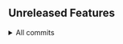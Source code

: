 ## Unreleased Features

<details>
<summary>All commits</summary>
- hopefully done by [@aamirazad](https://github.com/aamirazad) for https://github.com/aamirazad/aamirazad/pull/24 was [merged](https://github.com/aamirazad/aamirazad/compare/ed88e7a0774224090defc2f9e07c5beab6eaae67...bcee51d81277a2db8b500d4282cf2f1bc3742795) by [@aamirazad](https://github.com/aamirazad)


- nobara-pc: 2025-09-27 20:34:10 by [@aamirazad](https://github.com/aamirazad) for https://github.com/aamirazad/aamirazad/pull/23. [Code changes](https://github.com/aamirazad/aamirazad/compare/d8afa32ae922c08826b81d084cb2909e61418671...eeaca5c26cbd349bef8c7c0fe92ada257ce16786) was merged by [@aamirazad](https://github.com/aamirazad)

</details>

